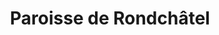 ---
title: Paroisse de Rondchâtel
name: Rondchâtel
site: https://www.paroisse-rondchatel.ch/
territoire:
- Orvin
- Péry-La Heutte
- Romont
- Sauge
NPA:
- 2534
- 2535
- 2536
- 2537
- 2538
- 2603
- 2604
meta:
- Frinvillier
- Les Prés-d’Orvin
- Plagne
- Reuchenette
- Rondchâtel
- Vauffelin
---
